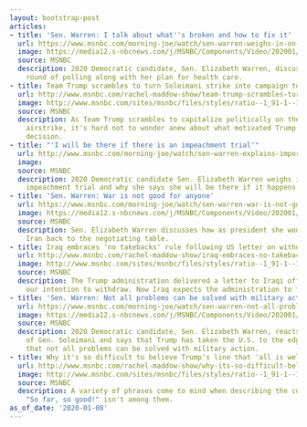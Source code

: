 ```yaml
---
layout: bootstrap-post
articles:
- title: 'Sen. Warren: I talk about what''s broken and how to fix it'
  url: https://www.msnbc.com/morning-joe/watch/sen-warren-weighs-in-on-poll-numbers-grassroots-support-76270661781
  image: https://media12.s-nbcnews.com/j/MSNBC/Components/Video/202001/n_mj_warren4_200108_1920x1080.nbcnews-fp-1200-630.jpg
  source: MSNBC
  description: 2020 Democratic candidate, Sen. Elizabeth Warren, discusses the latest
    round of polling along with her plan for health care.
- title: Team Trump scrambles to turn Soleimani strike into campaign tool
  url: http://www.msnbc.com/rachel-maddow-show/team-trump-scrambles-turn-soleimani-strike-campaign-tool
  image: http://www.msnbc.com/sites/msnbc/files/styles/ratio--1_91-1--1200x630/public/videos/n_maddow_whoissoleimani_200102_1920x1080.jpg?itok=w2I60_HO
  source: MSNBC
  description: As Team Trump scrambles to capitalize politically on the Soleimani
    airstrike, it's hard not to wonder anew about what motivated Trump's dangerous
    decision.
- title: "'I will be there if there is an impeachment trial'"
  url: http://www.msnbc.com/morning-joe/watch/sen-warren-explains-importance-of-being-at-impeachment-trial-76269125818
  image: 
  source: MSNBC
  description: 2020 Democratic candidate Sen. Elizabeth Warren weighs in on a Senate
    impeachment trial and why she says she will be there if it happens.
- title: 'Sen. Warren: War is not good for anyone'
  url: https://www.msnbc.com/morning-joe/watch/sen-warren-war-is-not-good-for-anyone-76270149807
  image: https://media12.s-nbcnews.com/j/MSNBC/Components/Video/202001/n_mj_warren2_200108_1920x1080.nbcnews-fp-1200-630.jpg
  source: MSNBC
  description: Sen. Elizabeth Warren discusses how as president she would be getting
    Iran back to the negotiating table.
- title: Iraq embraces 'no takebacks' rule following US letter on withdrawal
  url: http://www.msnbc.com/rachel-maddow-show/iraq-embraces-no-takebacks-rule-following-us-letter-withdrawal
  image: http://www.msnbc.com/sites/msnbc/files/styles/ratio--1_91-1--1200x630/public/videos/iraq_thumb_jpeg__979178.jpg?itok=CIsbzHV4
  source: MSNBC
  description: The Trump administration delivered a letter to Iraqi officials declaring
    our intention to withdraw. Now Iraq expects the administration to follow through.
- title: 'Sen. Warren: Not all problems can be solved with military action'
  url: https://www.msnbc.com/morning-joe/watch/sen-warren-not-all-problems-can-be-solved-with-military-action-76268613882
  image: https://media12.s-nbcnews.com/j/MSNBC/Components/Video/202001/n_mj_warren1_200108_1920x1080.nbcnews-fp-1200-630.jpg
  source: MSNBC
  description: 2020 Democratic candidate, Sen. Elizabeth Warren, reacts to the killing
    of Gen. Soleimani and says that Trump has taken the U.S. to the edge of war and
    that not all problems can be solved with military action.
- title: Why it's so difficult to believe Trump's line that 'all is well'
  url: http://www.msnbc.com/rachel-maddow-show/why-its-so-difficult-believe-trumps-line-all-well
  image: http://www.msnbc.com/sites/msnbc/files/styles/ratio--1_91-1--1200x630/public/trump_82641.jpg-4019f.jpg?itok=UZuyTa0P
  source: MSNBC
  description: A variety of phrases come to mind when describing the current conditions.
    "So far, so good!" isn't among them.
as_of_date: '2020-01-08'
---
```


